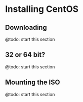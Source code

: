 # Installing CentOS

## Downloading
@todo: start this section

## 32 or 64 bit?
@todo: start this section

## Mounting the ISO
@todo: start this section

